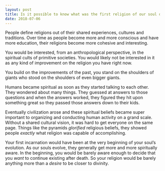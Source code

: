 ```yaml
---
layout: post
title: Is it possible to know what was the first religion of our soul during our first incarnation?
date: 2018-07-06
---
```


<p>People define religions out of their shared experiences, cultures and traditions. Over time as people become more and more conscious and have more education, their religions become more cohesive and interesting.</p><p>You would be interested, from an anthropological perspective, in the spiritual cults of primitive societies. You would likely not be interested in it as any kind of improvement on the religion you have right now.</p><p>You build on the improvements of the past, you stand on the shoulders of giants who stood on the shoulders of even bigger giants.</p><p>Humans became spiritual as soon as they started talking to each other. They wondered about many things. They guessed at answers to those questions and when the answers worked, they figured they hit upon something great so they passed those answers down to their kids.</p><p>Eventually civilization arose and these spiritual beliefs became super important to organizing and conducting human activity on a grand scale. Without a shared cultural vision, it was hard to get everyone on the same page. Things like the pyramids <i>glorified</i> religious beliefs, they showed people <i>exactly</i> what religion was capable of accomplishing.</p><p>Your first incarnation would have been at the very beginning of your soul’s evolution. As our souls evolve, they generally get more and more spiritually aware. In the beginning, you would be barely aware enough to decide that you <i>want</i> to continue existing after death. So your religion would be barely anything more than a <i>desire</i> to be closer to divinity.</p>
